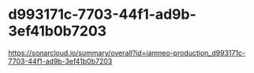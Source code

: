 # d993171c-7703-44f1-ad9b-3ef41b0b7203
https://sonarcloud.io/summary/overall?id=iamneo-production_d993171c-7703-44f1-ad9b-3ef41b0b7203
